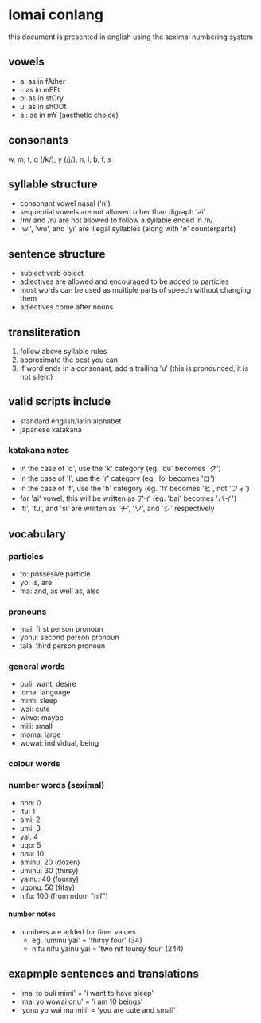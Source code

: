# lomai conlang
this document is presented in english using the seximal numbering system

## vowels
 - a: as in fAther
 - i: as in mEEt
 - o: as in stOry
 - u: as in shOOt
 - ai: as in mY (aesthetic choice)

## consonants
w, m, t, q (/k/), y (/j/), n, l, b, f, s

## syllable structure
 - consonant vowel nasal ('n')
 - sequential vowels are not allowed other than digraph 'ai'
 - /m/ and /n/ are not allowed to follow a syllable ended in /n/
 - 'wi', 'wu', and 'yi' are illegal syllables (along with 'n' counterparts)

## sentence structure
 - subject verb object
 - adjectives are allowed and encouraged to be added to particles
 - most words can be used as multiple parts of speech without changing them
 - adjectives come after nouns

## transliteration
1. follow above syllable rules
2. approximate the best you can
3. if word ends in a consonant, add a trailing 'u' (this is pronounced, it is not silent)

## valid scripts include
 - standard english/latin alphabet
 - japanese katakana

### katakana notes
 - in the case of 'q', use the 'k' category (eg. 'qu' becomes 'ク')
 - in the case of 'l', use the 'r' category (eg. 'lo' becomes 'ロ')
 - in the case of 'f', use the 'h' category (eg. 'fi' becomes 'ヒ', not 'フィ')
 - for 'ai' vowel, this will be written as アイ (eg. 'bai' becomes 'バイ')
 - 'ti', 'tu', and 'si' are written as 'チ', 'ツ', and 'シ' respectively

## vocabulary

### particles
 - to: possesive particle  
 - yo: is, are  
 - ma: and, as well as, also  

### pronouns
 - mai: first person pronoun  
 - yonu: second person pronoun  
 - tala: third person pronoun  

### general words
 - puli: want, desire  
 - loma: language  
 - mimi: sleep  
 - wai: cute  
 - wiwo: maybe  
 - mili: small  
 - moma: large  
 - wowai: individual, being  

### colour words


### number words (seximal)
 - non: 0  
 - itu: 1  
 - ami: 2  
 - umi: 3  
 - yai: 4  
 - uqo: 5  
 - onu: 10  
 - aminu: 20 (dozen)  
 - uminu: 30 (thirsy)  
 - yainu: 40 (foursy)  
 - uqonu: 50 (fifsy)
 - nifu: 100 (from ndom "nif")

#### number notes
 - numbers are added for finer values
    - eg. 'uminu yai' = 'thirsy four' (34)
    - nifu nifu yainu yai = 'two nif foursy four' (244)

## exapmple sentences and translations
 - 'mai to puli mimi' = 'i want to have sleep'
 - 'mai yo wowai onu' = 'i am 10 beings'
 - 'yonu yo wai ma mili' = 'you are cute and small'
